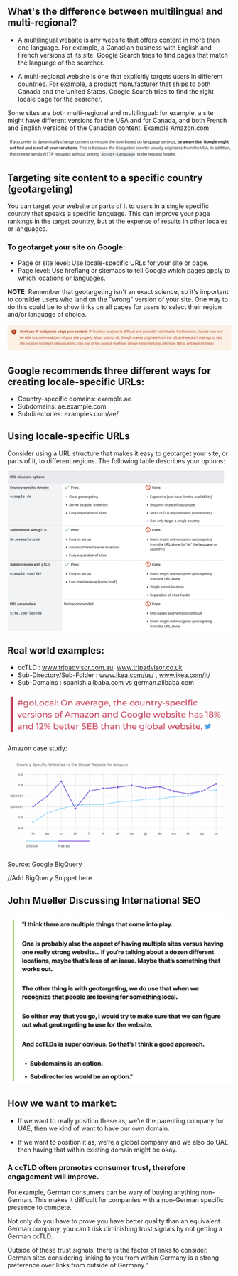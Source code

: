 ## What's the difference between multilingual and multi-regional?

- A multilingual website is any website that offers content in more than one language. For example, a Canadian business with English and French versions of its site. Google Search tries to find pages that match the language of the searcher.

- A multi-regional website is one that explicitly targets users in different countries. For example, a product manufacturer that ships to both Canada and the United States. Google Search tries to find the right locale page for the searcher.

Some sites are both multi-regional and multilingual: for example, a site might have different versions for the USA and for Canada, and both French and English versions of the Canadian content. Example Amazon.com

![dynamic_content_change](./dynamic_content_change.png)

## Targeting site content to a specific country (geotargeting)

You can target your website or parts of it to users in a single specific country that speaks a specific language. This can improve your page rankings in the target country, but at the expense of results in other locales or languages.

### To geotarget your site on Google:

- Page or site level: Use locale-specific URLs for your site or page.
- Page level: Use hreflang or sitemaps to tell Google which pages apply to which locations or languages.

**NOTE**: Remember that geotargeting isn't an exact science, so it's important to consider users who land on the "wrong" version of your site. One way to do this could be to show links on all pages for users to select their region and/or language of choice.

![ip_based_analysis](./ip_based_analysis.png)

## Google recommends three different ways for creating locale-specific URLs:

- Country-specific domains: example.ae
- Subdomains: ae.example.com
- Subdirectories: examples.com/ae/

## Using locale-specific URLs

Consider using a URL structure that makes it easy to geotarget your site, or parts of it, to different regions. The following table describes your options:

![locale_specific_urls_table](./comparison.png)

## Real world examples:

- ccTLD : www.tripadvisor.com.au, www.tripadvisor.co.uk
- Sub-Directory/Sub-Folder : www.ikea.com/us/ , www.ikea.com/it/
- Sub-Domains : spanish.alibaba.com vs german.alibaba.com

![goLocal](./goLocal.png)

Amazon case study:

![amazon_case_study](./amazon_case_study.png)

Source: Google BigQuery

//Add BigQuery Snippet here

## John Mueller Discussing International SEO

![mueller_discussion](./mueller_discussion.png)

## How we want to market:

- If we want to really position these as, we’re the parenting company for UAE, then we kind of want to have our own domain.

- If we want to position it as, we’re a global company and we also do UAE, then having that within existing domain might be okay.

### A ccTLD often promotes consumer trust, therefore engagement will improve.

For example, German consumers can be wary of buying anything non-German. This makes it difficult for companies with a non-German specific presence to compete.

Not only do you have to prove you have better quality than an equivalent German company, you can’t risk diminishing trust signals by not getting a German ccTLD.

Outside of these trust signals, there is the factor of links to consider. German sites considering linking to you from within Germany is a strong preference over links from outside of Germany.”
